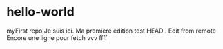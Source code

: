 # hello-world
myFirst repo
Je suis ici. Ma premiere edition
test HEAD . Edit from remote
Encore une ligne pour fetch vvv ffff
